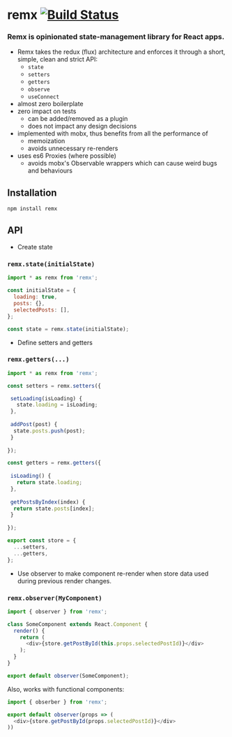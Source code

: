 # remx [![Build Status](https://travis-ci.org/wix/remx.svg?branch=master)](https://travis-ci.org/wix/remx)

### Remx is opinionated state-management library for React apps.

* Remx takes the redux (flux) architecture and enforces it through a short, simple, clean and strict API:
  * `state`
  * `setters`
  * `getters`
  * `observe`
  * `useConnect`
* almost zero boilerplate
* zero impact on tests
  * can be added/removed as a plugin
  * does not impact any design decisions
* implemented with mobx, thus benefits from all the performance of
  * memoization
  * avoids unnecessary re-renders
* uses es6 Proxies (where possible)
  * avoids mobx's Observable wrappers which can cause weird bugs and behaviours

## Installation
```
npm install remx
```

## API
* Create state
### `remx.state(initialState)`
```javascript
import * as remx from 'remx';

const initialState = {
  loading: true,
  posts: {},
  selectedPosts: [],
};

const state = remx.state(initialState);
```

* Define setters and getters
### `remx.getters(...)`

```javascript
import * as remx from 'remx';

const setters = remx.setters({

 setLoading(isLoading) {
   state.loading = isLoading;
 },
 
 addPost(post) {
  state.posts.push(post);
 }
 
});

const getters = remx.getters({
 
 isLoading() {
   return state.loading;
 },
 
 getPostsByIndex(index) {
  return state.posts[index];
 }
 
});

export const store = {
  ...setters,
  ...getters,
};
```

* Use observer to make component re-render when store data used during previous render changes.
### `remx.observer(MyComponent)`

```javascript
import { observer } from 'remx';

class SomeComponent extends React.Component {
  render() {
    return (
      <div>{store.getPostById(this.props.selectedPostId)}</div>
    );
  }
}

export default observer(SomeComponent);

```

Also, works with functional components:

```javascript
import { obserber } from 'remx';

export default observer(props => (
  <div>{store.getPostById(props.selectedPostId)}</div>
))
```

